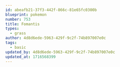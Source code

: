 ```yaml
---
id: abeafb21-37f3-442f-866c-81e65fc0300b
blueprint: pokemon
number: 753
title: Fomantis
types:
  - grass
author: 4d8d6ede-5963-429f-9c2f-74b897007e0c
tags:
  - basic
updated_by: 4d8d6ede-5963-429f-9c2f-74b897007e0c
updated_at: 1716568399
---
```

